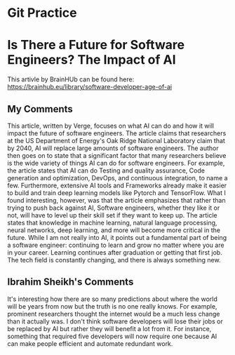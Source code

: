 # Git Practice

# Is There a Future for Software Engineers? The Impact of AI

This artivle by BrainHUb can be found here: https://brainhub.eu/library/software-developer-age-of-ai 

## My Comments 

This article, written by Verge, focuses on what AI can do and how it will impact the future of software engineers. The article claims that researchers at the US Department of Energy's Oak Ridge National Laboratory claim that by 2040, AI will replace large amounts of software engineers. The author then goes on to state that a significant factor that many researchers believe is the wide variety of things AI can do for software engineers. For example, the article states that AI can do Testing and quality assurance, Code generation and optimization, DevOps, and continuous integration, to name a few. Furthermore, extensive AI tools and Frameworks already make it easier to build and train deep learning models like Pytorch and TensorFlow. What I found interesting, however, was that the article emphasizes that rather than trying to push back against AI, Software engineers, whether they like it or not, will have to level up their skill set if they want to keep up. The article states that knowledge in machine learning, natural language processing, neural networks, deep learning, and more will become more critical in the future. While I am not really into AI, it points out a fundamental part of being a software engineer: continuing to learn and grow no matter where you are in your career. Learning continues after graduation or getting that first job. The tech field is constantly changing, and there is always something new. 

## Ibrahim Sheikh's Comments 

It's interesting how there are so many predictions about where the world will be years from now but the truth is no one really knows. For example, prominent researchers thought the internet would be a much less change than it actually was. I don't think software developers will lose their jobs or be replaced by AI but rather they will benefit a lot from it. For instance, something that required five developers will now require one because AI can make people efficient and automate redundant work.  